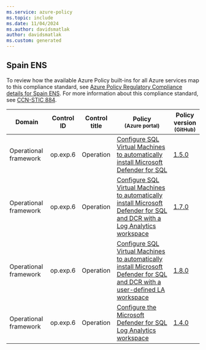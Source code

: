 ```yaml
---
ms.service: azure-policy
ms.topic: include
ms.date: 11/04/2024
ms.author: davidsmatlak
author: davidsmatlak
ms.custom: generated
---
```


## Spain ENS

To review how the available Azure Policy built-ins for all Azure services map to this compliance
standard, see
[Azure Policy Regulatory Compliance details for Spain ENS](/azure/governance/policy/samples/spain-ens).
For more information about this compliance standard, see
[CCN-STIC 884](https://www.ccn-cert.cni.es/es/comunicacion-eventos/comunicados-ccn-cert/9519-disponible-la-guia-ccn-stic-884-perfil-de-cumplimiento-especifico-para-azure-servicio-de-cloud-corporativo).

|Domain |Control ID |Control title |Policy<br /><sub>(Azure portal)</sub> |Policy version<br /><sub>(GitHub)</sub>  |
|---|---|---|---|---|
|Operational framework | op.exp.6 |Operation |[Configure SQL Virtual Machines to automatically install Microsoft Defender for SQL](https://portal.azure.com/#blade/Microsoft_Azure_Policy/PolicyDetailBlade/definitionId/%2Fproviders%2FMicrosoft.Authorization%2FpolicyDefinitions%2Fddca0ddc-4e9d-4bbb-92a1-f7c4dd7ef7ce) |[1.5.0](https://github.com/Azure/azure-policy/blob/master/built-in-policies/policyDefinitions/Security%20Center/MDC_DfSQL_DeployMicrosoftDefenderForSQLWindowsAgent_VM.json) |
|Operational framework | op.exp.6 |Operation |[Configure SQL Virtual Machines to automatically install Microsoft Defender for SQL and DCR with a Log Analytics workspace](https://portal.azure.com/#blade/Microsoft_Azure_Policy/PolicyDetailBlade/definitionId/%2Fproviders%2FMicrosoft.Authorization%2FpolicyDefinitions%2Fc859b78a-a128-4376-a838-e97ce6625d16) |[1.7.0](https://github.com/Azure/azure-policy/blob/master/built-in-policies/policyDefinitions/Security%20Center/MDC_DfSQL_AMA_DefaultPipeline_VM.json) |
|Operational framework | op.exp.6 |Operation |[Configure SQL Virtual Machines to automatically install Microsoft Defender for SQL and DCR with a user-defined LA workspace](https://portal.azure.com/#blade/Microsoft_Azure_Policy/PolicyDetailBlade/definitionId/%2Fproviders%2FMicrosoft.Authorization%2FpolicyDefinitions%2F04754ef9-9ae3-4477-bf17-86ef50026304) |[1.8.0](https://github.com/Azure/azure-policy/blob/master/built-in-policies/policyDefinitions/Security%20Center/MDC_DfSQL_AMA_UserWorkspacePipeline_VM.json) |
|Operational framework | op.exp.6 |Operation |[Configure the Microsoft Defender for SQL Log Analytics workspace](https://portal.azure.com/#blade/Microsoft_Azure_Policy/PolicyDetailBlade/definitionId/%2Fproviders%2FMicrosoft.Authorization%2FpolicyDefinitions%2F242300d6-1bfc-4d64-8d01-cee583709ebd) |[1.4.0](https://github.com/Azure/azure-policy/blob/master/built-in-policies/policyDefinitions/Security%20Center/MDC_DfSQL_DeployDefaultWorkspace.json) |

